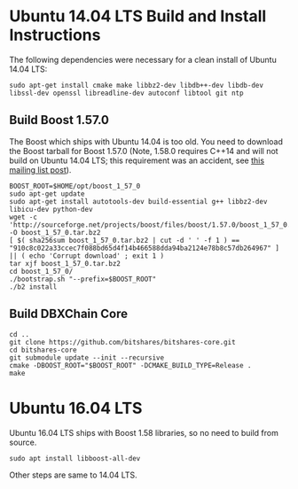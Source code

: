 # Ubuntu 14.04 LTS Build and Install Instructions
The following dependencies were necessary for a clean install of Ubuntu 14.04 LTS:

    sudo apt-get install cmake make libbz2-dev libdb++-dev libdb-dev libssl-dev openssl libreadline-dev autoconf libtool git ntp

## Build Boost 1.57.0 

The Boost which ships with Ubuntu 14.04 is too old.  You need to download the Boost tarball for Boost 1.57.0
(Note, 1.58.0 requires C++14 and will not build on Ubuntu 14.04 LTS; this requirement was an accident, see [this mailing list post](http://boost.2283326.n4.nabble.com/1-58-1-bugfix-release-necessary-td4674686.html)).

    BOOST_ROOT=$HOME/opt/boost_1_57_0
    sudo apt-get update
    sudo apt-get install autotools-dev build-essential g++ libbz2-dev libicu-dev python-dev
    wget -c 'http://sourceforge.net/projects/boost/files/boost/1.57.0/boost_1_57_0.tar.bz2/download' -O boost_1_57_0.tar.bz2
    [ $( sha256sum boost_1_57_0.tar.bz2 | cut -d ' ' -f 1 ) == "910c8c022a33ccec7f088bd65d4f14b466588dda94ba2124e78b8c57db264967" ] || ( echo 'Corrupt download' ; exit 1 )
    tar xjf boost_1_57_0.tar.bz2
    cd boost_1_57_0/
    ./bootstrap.sh "--prefix=$BOOST_ROOT"
    ./b2 install


## Build DBXChain Core

    cd ..
    git clone https://github.com/bitshares/bitshares-core.git
    cd bitshares-core
    git submodule update --init --recursive
    cmake -DBOOST_ROOT="$BOOST_ROOT" -DCMAKE_BUILD_TYPE=Release .
    make 


# Ubuntu 16.04 LTS

Ubuntu 16.04 LTS ships with Boost 1.58 libraries, so no need to build from source.

    sudo apt install libboost-all-dev

Other steps are same to 14.04 LTS.
